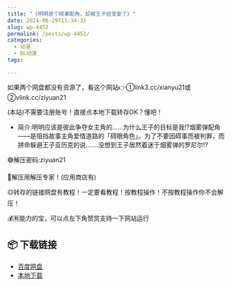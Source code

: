 ```yaml
---
title: "《明明是个碍事配角，却被王子给宠爱了》"
date: 2024-06-29T11:34:31
slug: wp-4452
permalink: /posts/wp-4452/
categories:
  - 动漫
  - BL动漫
tags:

---
```


如果两个网盘都没有资源了，看这个网站👉①link3.cc/xianyu21或②vlink.cc/ziyuan21

(本站)不需要注册账号！直接点本地下载转存OK？懂吧！

*   简介:明明应该是彼此争夺女主角的……为什么王子的目标是我!?烟雾弹配角——是阻挡故事主角爱情道路的「碍眼角色」。为了不要因碍事而被判罪，而拼命躲避王子亚历克的说…….没想到王子居然着迷于烟雾弹的罗尼尔!?

🟢解压密码:ziyuan21

🔵解压用解压专家！(应用商店有)

🟡转存的链接网盘有教程！一定要看教程！按教程操作！不按教程操作你不会解压！

💰🈶能力的宝，可以点左下角赞赏支持一下网站运行

## 📦 下载链接
- [百度网盘](https://blziyuan21.com/pay-download/4452?key=c16197a937&down_id=0)
- [本地下载](https://blziyuan21.com/pay-download/4452?key=c16197a937&down_id=1)

